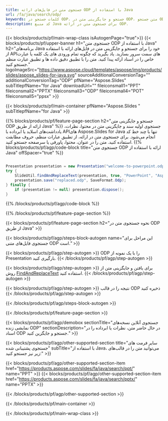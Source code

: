 ```yaml
---
title: جستجوی متن در فایل‌های ارائه ODP با استفاده از Java
url: /fa/java/search/odp/
keywords: کلمات جستجو در ODP، جستجو و جایگزینی متن در ODP، متن جستجو ODP ارائه
description: کد منبع Java برای جستجوی متن در ارائه ODP.
---
```


{{< blocks/products/pf/main-wrap-class isAutogenPage="true">}}
{{< blocks/products/pf/upper-banner h1="جستجوی متن ODP با استفاده از Java" h2="برنامه‌های Java خود را برای جستجو و جایگزینی متن در فایل‌های ارائه با استفاده از APIهای سمت سرور بسازید. یاد بگیرید که چگونه تمام ورودی های یک کلمه یا عبارت خاص را در اسناد ارائه پیدا کنید. متن را با تطبیق دقیق داده ها و تطبیق عبارت منظم جستجو کنید." logoImageSrc="https://www.aspose.cloud/templates/aspose/img/products/slides/aspose_slides-for-java.svg" sourceAdditionalConversionTag="" additionalConversionTag="ODP" pfName="Aspose.Slides" subTitlepfName="for Java" downloadUrl="" fileiconsmall1="PPT" fileiconsmall2="PPTX" fileiconsmall3="ODP" fileiconsmall4="POT" fileiconsmall5="ppsx" >}}

{{< blocks/products/pf/main-container pfName="Aspose.Slides " subTitlepfName="for Java" >}}

{{% blocks/products/pf/feature-page-section  h2="جستجو و جایگزینی متن ODP ارائه از طریق Java" %}}
جستجوی اولیه سند و جایگزینی متن در محتوا، نظرات، یادداشت‌های اسلاید یا ابرداده با APIهای Aspose.Slides for Java تنها با چند خط کد انجام می‌شود. برای جستجوی متن در ارائه، از تطبیق عبارات منظم، حروف مطابقت استفاده کنید. متن را در عنوان، محتوا، پاورقی یا سرصفحه جستجو کنید.
{{% blocks/products/pf/agp/code-block title="جستجوی متن ODP ارائه با استفاده از Java" offSpacer="true" %}}

```java

Presentation presentation = new Presentation("welcome-to-powerpoint.odp");
try {
    SlideUtil.findAndReplaceText(presentation, true, "PowerPoint", "Aspose.Slides", null);
    presentation.save("replaced.odp", SaveFormat.Odp);
} finally {
    if (presentation != null) presentation.dispose();
}
```

{{% /blocks/products/pf/agp/code-block %}}

{{% /blocks/products/pf/feature-page-section %}}

{{< blocks/products/pf/feature-page-section  h2="نحوه جستجوی متن در ODP از طریق Java" >}}

{{< blocks/products/pf/agp/steps-block-autogen name="این مراحل برای جستجوی فایل‌های متنی ODP است." >}}

{{< blocks/products/pf/agp/step-autogen >}}
ODP را با یک نمونه از Presentation بارگیری کنید.
{{< /blocks/products/pf/agp/step-autogen >}}

{{< blocks/products/pf/agp/step-autogen >}}
برای یافتن و جایگزینی متن از روش [FindAndReplaceText](https://reference.aspose.com/slides/java/com.aspose.slides/slideutil/#findAndReplaceText-com.aspose.slides.IPresentation-boolean-java.lang.String-java.lang.String-) استفاده کنید.
{{< /blocks/products/pf/agp/step-autogen >}}

{{< blocks/products/pf/agp/step-autogen >}}
نتیجه را در قالب ODP ذخیره کنید
{{< /blocks/products/pf/agp/step-autogen >}}

{{< /blocks/products/pf/agp/steps-block-autogen >}}

{{< /blocks/products/pf/feature-page-section >}}

{{< blocks/products/pf/agp/demobox sectionTitle="جستجوی آنلاین نسخه‌های نمایشی زنده ODP" sectionDescription="در حال حاضر متن، نظرات یا ابرداده را در اسناد ODP جستجو و جایگزین کنید." >}}

{{< blocks/products/pf/agp/other-supported-section title="سایر فرمت های جستجوی پشتیبانی شده" subTitle="با استفاده از Java، می‌توانید متن را در قالب‌های زیر نیز جستجو کنید:" >}}

{{< blocks/products/pf/agp/other-supported-section-item href="https://products.aspose.com/slides/fa/java/search/ppt/" name="PPT" >}}
{{< blocks/products/pf/agp/other-supported-section-item href="https://products.aspose.com/slides/fa/java/search/pptx/" name="PPTX" >}}


{{< /blocks/products/pf/agp/other-supported-section >}}

{{< /blocks/products/pf/main-container >}}
    
{{< /blocks/products/pf/main-wrap-class >}}